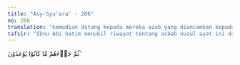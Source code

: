 ```yaml
---
title: "Asy-Syu'ara' - 206"
no: 206
translation: "kemudian datang kepada mereka azab yang diancamkan kepada mereka,"
tafsir: "Ibnu Abi hatim menukil riwayat tentang asbab nuzul ayat ini dari Abu Yahdham bahwa Rasulullah terlihat dalam keadaan bingung, kemudian para sahabat bertanya kepadanya apa sebab beliau bingung. Rasulullah menjawab bahwa beliau melihat musuh-musuhnya sesudah beliau wafat dari umatnya sendiri, maka turunlah ayat 205 Surah asy-Syu'ara', dan kebingungan Rasul akhirnya sirna.\n\nMelalui ayat-ayat ini, Allah memperingatkan orang-orang musyrik Mekah tentang azab-Nya dengan berfirman, \"Hai orang-orang musyrik, apakah kamu ingin mengalami nasib seperti yang dialami oleh umat-umat terdahulu? Mereka telah diberi kesenangan hidup, kekuatan tubuh, dan kesanggupan memakmurkan negeri mereka. Mereka mengira bahwa kebahagiaan, kemakmuran, dan kekuasaan yang diperoleh itu dapat mengelakkan mereka dari azab Allah. Kenyataannya tidak demikian. Mereka tetap merasakan azab yang sangat pedih. Demikian pedihnya azab itu seakan-akan mereka tidak pernah merasakan kebahagiaan dan kesenangan di dunia.\" Allah berfirman:\n\nPada hari ketika mereka melihat hari Kiamat itu (karena suasananya yang hebat), mereka merasa seakan-akan hanya (sebentar saja) tinggal (di dunia) pada waktu sore atau pagi hari. (an-Nazi'at/79: 46)."
---
```


ثُمَّ جَاۤءَهُمْ مَّا كَانُوْا يُوْعَدُوْنَ ۙ  
